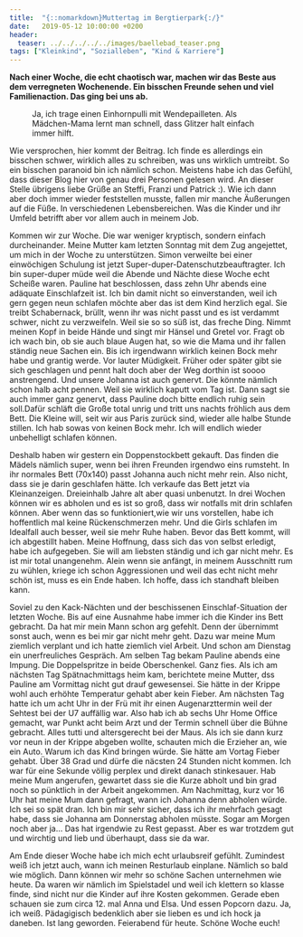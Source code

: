 ```yaml
---
title:  "{::nomarkdown}Muttertag im Bergtierpark{:/}"
date:   2019-05-12 10:00:00 +0200
header:
  teaser: ../../../../../images/baellebad_teaser.png
tags: ["Kleinkind", "Sozialleben", "Kind & Karriere"]
---
```


**Nach einer Woche, die echt chaotisch war, machen wir das Beste aus dem verregneten Wochenende. Ein bisschen Freunde sehen und viel Familienaction. Das ging bei uns ab.**

<figure>
  <img src="../../../../../images/baellebad.png" alt="">
  <figcaption>Ja, ich trage einen Einhornpulli mit Wendepailleten. Als Mädchen-Mama lernt man schnell, dass Glitzer halt einfach immer hilft.</figcaption>
</figure>

Wie versprochen, hier kommt der Beitrag. Ich finde es allerdings ein bisschen schwer, wirklich alles zu schreiben, was uns wirklich umtreibt. So ein bisschen paranoid bin ich nämlich schon. Meistens habe ich das Gefühl, dass dieser Blog hier von genau drei Personen gelesen wird. An dieser Stelle übrigens liebe Grüße an Steffi, Franzi und Patrick :). Wie ich dann aber doch immer wieder feststellen musste, fallen mir manche Äußerungen auf die Füße. In verschiedenen Lebensbereichen. Was die Kinder und ihr Umfeld betrifft aber vor allem auch in meinem Job. 

Kommen wir zur Woche. Die war weniger kryptisch, sondern einfach durcheinander. Meine Mutter kam letzten Sonntag mit dem Zug angejettet, um mich in der Woche zu unterstützen. Simon verweilte bei einer einwöchigen Schulung ist jetzt Super-duper-Datenschutzbeauftragter. Ich bin super-duper müde weil die Abende und Nächte diese Woche echt Scheiße waren. Pauline hat beschlossen, dass zehn Uhr abends eine adäquate Einschlafzeit ist. Ich bin damit nicht so einverstanden, weil ich gern gegen neun schlafen möchte aber das ist dem Kind herzlich egal. Sie treibt Schabernack, brüllt, wenn ihr was nicht passt und es ist verdammt schwer, nicht zu verzweifeln. Weil sie so so süß ist, das freche Ding. Nimmt meinen Kopf in beide Hände und singt mir Hänsel und Gretel vor. Fragt ob ich wach bin, ob sie auch blaue Augen hat, so wie die Mama und ihr fallen ständig neue Sachen ein. Bis ich irgendwann wirklich keinen Bock mehr habe und grantig werde. Vor lauter Müdigkeit. Früher oder später gibt sie sich geschlagen und pennt halt doch aber der Weg dorthin ist soooo anstrengend. Und unsere Johanna ist auch genervt. Die könnte nämlich schon halb acht pennen. Weil sie wirklich kaputt vom Tag ist. Dann sagt sie auch immer ganz genervt, dass Pauline doch bitte endlich ruhig sein soll.Dafür schläft die Große total unrig und tritt uns nachts fröhlich aus dem Bett. Die Kleine will, seit wir aus Paris zurück sind, wieder alle halbe Stunde stillen. Ich hab sowas von keinen Bock mehr. Ich will endlich wieder unbehelligt schlafen können. 

Deshalb haben wir gestern ein Doppenstockbett gekauft. Das finden die Mädels nämlich super, wenn bei ihren Freunden irgendwo eins rumsteht. In ihr normales Bett (70x140) passt Johanna auch nicht mehr rein. Also nicht, dass sie je darin geschlafen hätte. Ich verkaufe das Bett jetzt via Kleinanzeigen. Dreieinhalb Jahre alt aber quasi unbenutzt. In drei Wochen können wir es abholen und es ist so groß, dass wir notfalls mit drin schlafen können. Aber wenn das so funktioniert,wie wir uns vorstellen, habe ich hoffentlich mal keine Rückenschmerzen mehr. Und die Girls schlafen im Idealfall auch besser, weil sie mehr Ruhe haben. Bevor das Bett kommt, will ich abgestillt haben. Meine Hoffnung, dass sich das von selbst erledigt, habe ich aufgegeben. Sie will am liebsten ständig und ich gar nicht mehr. Es ist mir total unangenehm. Alein wenn sie anfängt, in meinem Ausschnitt rum zu wühlen, kriege ich schon Aggressionen und weil das echt nicht mehr schön ist, muss es ein Ende haben. Ich hoffe, dass ich standhaft bleiben kann. 

Soviel zu den Kack-Nächten und der beschissenen Einschlaf-Situation der letzten Woche. Bis auf eine Ausnahme habe immer ich die Kinder ins Bett gebracht. Da hat mir mein Mann schon arg gefehlt. Denn der übernimmt sonst auch, wenn es bei mir gar nicht mehr geht. Dazu war meine Mum ziemlich verplant und ich hatte ziemlich viel Arbeit. Und schon am Dienstag ein unerfreuliches Gespräch. Am selben Tag bekam Pauline abends eine Impung. Die Doppelspritze in beide Oberschenkel. Ganz fies. Als ich am nächsten Tag Spätnachmittags heim kam, berichtete meine Mutter, dss Pauline am Vormittag nicht gut drauf gewesensei. Sie hätte in der Krippe wohl auch erhöhte Temperatur gehabt aber kein Fieber. Am nächsten Tag hatte ich um acht Uhr in der Frü mit ihr einen Augenarzttermin weil der Sehtest bei der U7 auffällig war. Also hab ich ab sechs Uhr Home Office gemacht, war Punkt acht beim Arzt und der Termin schnell über die Bühne gebracht. Alles tutti und altersgerecht bei der Maus. Als ich sie dann kurz vor neun in der Krippe abgeben wollte, schauten mich die Erzieher an, wie ein Auto. Warum ich das Kind bringen würde. Sie hätte am Vortag Fieber gehabt. Über 38 Grad und dürfe die näcsten 24 Stunden nicht kommen. Ich war für eine Sekunde völlig perplex und direkt danach stinkesauer. Hab meine Mum angerufen, gewartet dass sie die Kurze abholt und bin grad noch so pünktlich in der Arbeit angekommen. Am Nachmittag, kurz vor 16 Uhr hat meine Mum dann gefragt, wann ich Johanna denn abholen würde. Ich sei so spät dran. Ich bin mir sehr sicher, dass ich ihr mehrfach gesagt habe, dass sie Johanna am Donnerstag abholen müsste. Sogar am Morgen noch aber ja... Das hat irgendwie zu Rest gepasst. Aber es war trotzdem gut und wirchtig und lieb und überhaupt, dass sie da war.

Am Ende dieser Woche habe ich mich echt urlaubsreif gefühlt. Zumindest weiß ich jetzt auch, wann ich meinen Resturlaub einplane. Nämlich so bald wie möglich. Dann können wir mehr so schöne Sachen unternehmen wie heute. Da waren wir nämlich im Spielstadel und weil ich klettern so klasse finde, sind nicht nur die Kinder auf ihre Kosten gekommen. Gerade eben schauen sie zum circa 12. mal Anna und Elsa. Und essen Popcorn dazu. Ja, ich weiß. Pädagigisch bedenklich aber sie lieben es und ich hock ja daneben. Ist lang geworden. Feierabend für heute. Schöne Woche euch!  


 








 















 












   






































